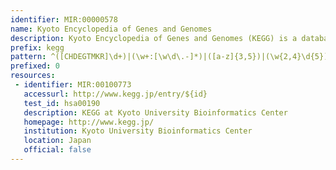 ```yaml
---
identifier: MIR:00000578
name: Kyoto Encyclopedia of Genes and Genomes
description: Kyoto Encyclopedia of Genes and Genomes (KEGG) is a database resource for understanding high-level functions and utilities of the biological system, such as the cell, the organism and the ecosystem, from molecular-level information, especially large-scale molecular datasets generated by genome sequencing and other high-throughput experimental technologies.
prefix: kegg
pattern: ^([CHDEGTMKR]\d+)|(\w+:[\w\d\.-]*)|([a-z]{3,5})|(\w{2,4}\d{5})$
prefixed: 0
resources:
 - identifier: MIR:00100773
   accessurl: http://www.kegg.jp/entry/${id}
   test_id: hsa00190
   description: KEGG at Kyoto University Bioinformatics Center
   homepage: http://www.kegg.jp/
   institution: Kyoto University Bioinformatics Center
   location: Japan
   official: false
---
```

